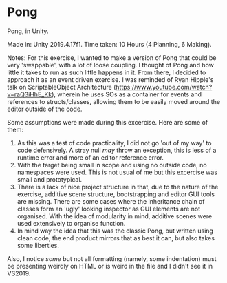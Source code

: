 # Pong
Pong, in Unity.  
  
Made in: Unity 2019.4.17f1.
Time taken: 10 Hours (4 Planning, 6 Making).

Notes:
For this exercise, I wanted to make a version of Pong that could be very 'swappable', with a lot of loose coupling.
I thought of Pong and how little it takes to run as such little happens in it. From there, I decided to approach it as an event driven exercise.
I was reminded of Ryan Hipple's talk on ScriptableObject Architecture (https://www.youtube.com/watch?v=raQ3iHhE_Kk), wherein he uses SOs as a container for events and references to structs/classes, allowing them to be easily moved around the editor outside of the code.

Some assumptions were made during this excercise. Here are some of them:
1) As this was a test of code practicality, I did not go 'out of my way' to code defensively. A stray null *may* throw an exception, this is less of a runtime error and more of an editor reference error.
2) With the target being small in scope and using no outside code, no namespaces were used. This is not usual of me but this excercise was small and prototypical.
3) There is a lack of nice project structure in that, due to the nature of the exercise, additive scene structure, bootstrapping and editor GUI tools are missing. There are some cases where the inheritance chain of classes form an 'ugly' looking inspector as GUI elements are not organised. With the idea of modularity in mind, additive scenes were used extensively to organise function.
4) In mind way the idea that this was the classic Pong, but written using clean code, the end product mirrors that as best it can, but also takes some liberties.

Also, I notice *some* but not all formatting (namely, some indentation) must be presenting weirdly on HTML or is weird in the file and I didn't see it in VS2019.
